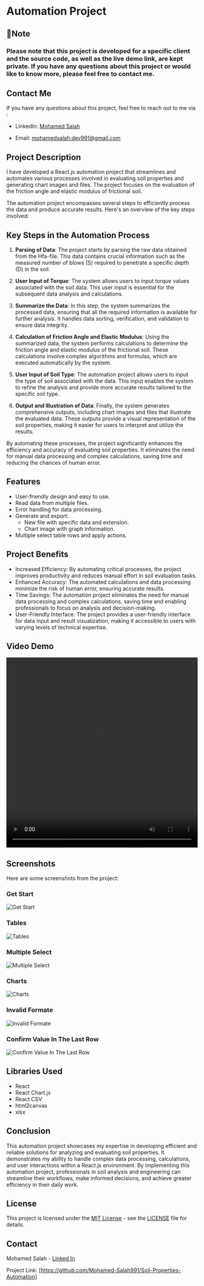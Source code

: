 # Automation Project

## 📌Note

### Please note that this project is developed for a specific client and the source code, as well as the live demo link, are kept private. If you have any questions about this project or would like to know more, please feel free to contact me.

## Contact Me

If you have any questions about this project, feel free to reach out to me via :

- LinkedIn: <a href="https://www.linkedin.com/in/mohamed-salah-a74b5b234/">Mohamed Salah</a>

- Email: <a href="mailto:mohamedsalah.dev991@gmail.com">mohamedsalah.dev991@gmail.com</a>

## Project Description

I have developed a React.js automation project that streamlines and automates various processes involved in evaluating soil properties and generating chart images and files. The project focuses on the evaluation of the friction angle and elastic modulus of frictional soil.

The automation project encompasses several steps to efficiently process the data and produce accurate results. Here's an overview of the key steps involved:

## Key Steps in the Automation Process

1. **Parsing of Data**: The project starts by parsing the raw data obtained from the Hfa-file. This data contains crucial information such as the measured number of blows (S) required to penetrate a specific depth (D) in the soil.

2. **User Input of Torque**: The system allows users to input torque values associated with the soil data. This user input is essential for the subsequent data analysis and calculations.

3. **Summarize the Data**: In this step, the system summarizes the processed data, ensuring that all the required information is available for further analysis. It handles data sorting, verification, and validation to ensure data integrity.

4. **Calculation of Friction Angle and Elastic Modulus**: Using the summarized data, the system performs calculations to determine the friction angle and elastic modulus of the frictional soil. These calculations involve complex algorithms and formulas, which are executed automatically by the system.

5. **User Input of Soil Type**: The automation project allows users to input the type of soil associated with the data. This input enables the system to refine the analysis and provide more accurate results tailored to the specific soil type.

6. **Output and Illustration of Data**: Finally, the system generates comprehensive outputs, including chart images and files that illustrate the evaluated data. These outputs provide a visual representation of the soil properties, making it easier for users to interpret and utilize the results.

By automating these processes, the project significantly enhances the efficiency and accuracy of evaluating soil properties. It eliminates the need for manual data processing and complex calculations, saving time and reducing the chances of human error.

## Features

- User-friendly design and easy to use.
- Read data from multiple files.
- Error handling for data processing.
- Generate and export:
  - New file with specific data and extension.
  - Chart image with graph information.
- Multiple select table rows and apply actions.

## Project Benefits

- Increased Efficiency: By automating critical processes, the project improves productivity and reduces manual effort in soil evaluation tasks.
- Enhanced Accuracy: The automated calculations and data processing minimize the risk of human error, ensuring accurate results.
- Time Savings: The automation project eliminates the need for manual data processing and complex calculations, saving time and enabling professionals to focus on analysis and decision-making.
- User-Friendly Interface: The project provides a user-friendly interface for data input and result visualization, making it accessible to users with varying levels of technical expertise.

## Video Demo

<video width="100%" height="500" controls>
  <source src="./Files/Record.mp4" type="video/mp4">
  Your browser does not support the video tag.
</video>

## Screenshots

Here are some screenshots from the project:

### Get Start

<img src="./Files/Images/image1.png" alt="Get Start">

### Tables

<img src="./Files/Images/image2.png" alt="Tables">

### Multiple Select

<img src="./Files/Images/image5.png" alt="Multiple Select">

### Charts

<img src="./Files/Images/image3.png" alt="Charts">

### Invalid Formate

<img src="./Files/Images/image4.png" alt="Invalid Formate">

### Confirm Value In The Last Row

<img src="./Files/Images/image6.png" alt="Confirm Value In The Last Row">

## Libraries Used

- React
- React Chart.js
- React CSV
- html2canvas
- xlsx

## Conclusion

This automation project showcases my expertise in developing efficient and reliable solutions for analyzing and evaluating soil properties. It demonstrates my ability to handle complex data processing, calculations, and user interactions within a React.js environment. By implementing this automation project, professionals in soil analysis and engineering can streamline their workflows, make informed decisions, and achieve greater efficiency in their daily work.

## License

This project is licensed under the [MIT License](https://opensource.org/licenses/MIT) - see the [LICENSE](LICENSE) file for details.

## Contact

Mohamed Salah - [Linked In](https://www.linkedin.com/in/mohamed-salah-a74b5b234/)

Project Link: [https://github.com/Mohamed-Salah991/Soil-Properties-Automation]
